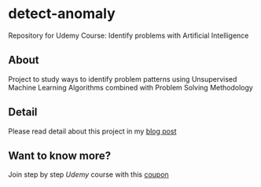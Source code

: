 # detect-anomaly

Repository for Udemy Course: Identify problems with Artificial Intelligence 

## About

Project to study ways to identify problem patterns using Unsupervised Machine Learning Algorithms combined with Problem Solving Methodology

## Detail

Please read detail about this project in my [blog post](https://vladdsm.github.io/myblog_attempt/topics/topics-identify-problems-with-ai.html)

## Want to know more?

Join step by step *Udemy* course with this [coupon](https://www.udemy.com/identify-problems-with-ai-case-study/?couponCode=IDENTIFY-PROBLEM-10)
